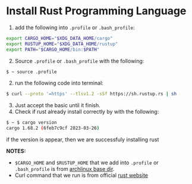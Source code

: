 # Install Rust Programming Language

1. add the following into `.profile` or `.bash_profile`:
```bash
export CARGO_HOME="$XDG_DATA_HOME/cargo"
export RUSTUP_HOME="$XDG_DATA_HOME/rustup"
export PATH="$CARGO_HOME/bin:$PATH"
```
2. Source `.profile` or `.bash_profile` with the following:
```bash
$ ~ source .profile
```
2. run the following code into terminal:
```bash
$ curl --proto '=https' --tlsv1.2 -sSf https://sh.rustup.rs | sh
```
3. Just accept the basic until it finish.
4. Check if rust already install correctly by with the following:
```bash
$ ~ $ cargo version
cargo 1.68.2 (6feb7c9cf 2023-03-26)
```
if the version is appear, then we are successfuly installing rust

**NOTES:**

- `$CARGO_HOME` and `$RUSTUP_HOME` that we add into `.profile` or `.bash_profile` is from [archlinux base dir](https://wiki.archlinux.org/title/XDG_Base_Directory).
- Curl command that we run is from official [rust website](https://www.rust-lang.org/tools/install)
